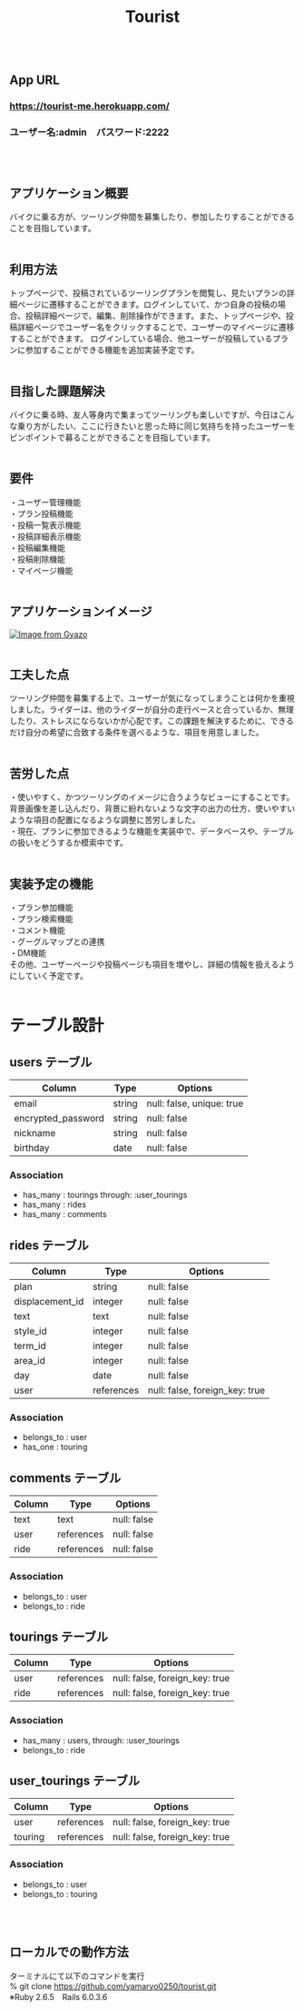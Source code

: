 <h1 align="center">Tourist</h1>
<br />
<br />

## App URL
### https://tourist-me.herokuapp.com/
### ユーザー名:admin　パスワード:2222
<br />
<br />

## アプリケーション概要
バイクに乗る方が、ツーリング仲間を募集したり、参加したりすることができることを目指しています。
<br />
<br />

## 利用方法
トップページで、投稿されているツーリングプランを閲覧し、見たいプランの詳細ページに遷移することができます。ログインしていて、かつ自身の投稿の場合、投稿詳細ページで、編集、削除操作ができます。また、トップページや、投稿詳細ページでユーザー名をクリックすることで、ユーザーのマイページに遷移することができます。
ログインしている場合、他ユーザーが投稿しているプランに参加することができる機能を追加実装予定です。
<br />
<br />

## 目指した課題解決
バイクに乗る時、友人等身内で集まってツーリングも楽しいですが、今日はこんな乗り方がしたい、ここに行きたいと思った時に同じ気持ちを持ったユーザーをピンポイントで募ることができることを目指しています。
<br />
<br />

## 要件
・ユーザー管理機能  
・プラン投稿機能  
・投稿一覧表示機能  
・投稿詳細表示機能  
・投稿編集機能  
・投稿削除機能  
・マイページ機能
<br />
<br />

## アプリケーションイメージ
[![Image from Gyazo](https://i.gyazo.com/ceb0246c994524038ae355e5fa5084ec.gif)](https://gyazo.com/ceb0246c994524038ae355e5fa5084ec)
<br />
<br />

## 工夫した点
ツーリング仲間を募集する上で、ユーザーが気になってしまうことは何かを重視しました。ライダーは、他のライダーが自分の走行ペースと合っているか、無理したり、ストレスにならないかが心配です。この課題を解決するために、できるだけ自分の希望に合致する条件を選べるような、項目を用意しました。
<br />
<br />

## 苦労した点
・使いやすく、かつツーリングのイメージに合うようなビューにすることです。背景画像を差し込んだり、背景に紛れないような文字の出力の仕方、使いやすいような項目の配置になるような調整に苦労しました。  
・現在、プランに参加できるような機能を実装中で、データベースや、テーブルの扱いをどうするか模索中です。
<br />
<br />

## 実装予定の機能
・プラン参加機能  
・プラン検索機能  
・コメント機能  
・グーグルマップとの連携  
・DM機能  
その他、ユーザーページや投稿ページも項目を増やし、詳細の情報を扱えるようにしていく予定です。
<br />
<br />


# テーブル設計

## users テーブル

| Column             | Type       | Options     |
| ------------------ | ---------- | ----------- |
| email              | string     | null: false, unique: true |
| encrypted_password | string     | null: false |
| nickname           | string     | null: false |
| birthday           | date       | null: false |

### Association

- has_many : tourings through: :user_tourings
- has_many : rides
- has_many : comments

 ## rides テーブル

| Column             | Type       | Options     |
| -------------------| -----------| ----------- |
| plan               | string     | null: false |
| displacement_id    | integer    | null: false |
| text               | text       | null: false |
| style_id           | integer    | null: false |
| term_id            | integer    | null: false |
| area_id            | integer    | null: false |
| day                | date       | null: false |
| user               | references | null: false, foreign_key: true |

### Association

- belongs_to : user
- has_one : touring

## comments テーブル

| Column             | Type       | Options     |
| -------------------| -----------| ----------- |
| text               | text       | null: false |
| user               | references | null: false |
| ride               | references | null: false |

### Association

- belongs_to : user
- belongs_to : ride

## tourings テーブル
| Column             | Type       | Options     |
| -------------------| -----------| ----------- |
| user               | references | null: false, foreign_key: true |
| ride               | references | null: false, foreign_key: true |

### Association

- has_many : users, through: :user_tourings
- belongs_to : ride


## user_tourings テーブル
| Column             | Type       | Options     |
| -------------------| -----------| ----------- |
| user               | references | null: false, foreign_key: true |
| touring            | references | null: false, foreign_key: true |

### Association

- belongs_to : user
- belongs_to : touring

<br />
<br />

## ローカルでの動作方法
ターミナルにて以下のコマンドを実行  
% git clone https://github.com/yamaryo0250/tourist.git  
※Ruby 2.6.5　Rails 6.0.3.6
